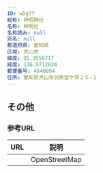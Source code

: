 ```yaml
---
ID: wDg7f
総称: 神明神社
名称: 神明社
名称読み: null
別名: null
都道府県: 愛知県
区域: 犬山市
緯度: 35.3556717
経度: 136.9712834
郵便番号: 4840894
住所: 愛知県犬山市羽黒堂ケ洞２５−１
---
```


## その他

### 参考URL

| URL | 説明          |
| --- | ------------- |
|     | OpenStreetMap |
